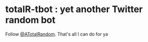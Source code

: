 # totalR-tbot : yet another Twitter random bot

Follow [@ATotalRandom](https://twitter.com/ATotalRandom). That's all I can do for ya
